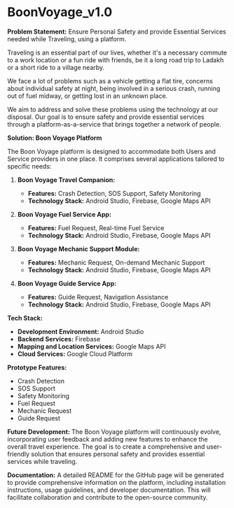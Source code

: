 ﻿# BoonVoyage_v1.0
**Problem Statement:**
Ensure Personal Safety and provide Essential Services needed while Traveling, using a platform.

Traveling is an essential part of our lives, whether it's a necessary commute to a work location or a fun ride with friends, be it a long road trip to Ladakh or a short ride to a village nearby.

We face a lot of problems such as a vehicle getting a flat tire, concerns about individual safety at night, being involved in a serious crash, running out of fuel midway, or getting lost in an unknown place.

We aim to address and solve these problems using the technology at our disposal. Our goal is to ensure safety and provide essential services through a platform-as-a-service that brings together a network of people.

**Solution: Boon Voyage Platform**

The Boon Voyage platform is designed to accommodate both Users and Service providers in one place. It comprises several applications tailored to specific needs:

1. **Boon Voyage Travel Companion:**
   - **Features:** Crash Detection, SOS Support, Safety Monitoring
   - **Technology Stack:** Android Studio, Firebase, Google Maps API

2. **Boon Voyage Fuel Service App:**
   - **Features:** Fuel Request, Real-time Fuel Service
   - **Technology Stack:** Android Studio, Firebase, Google Maps API

3. **Boon Voyage Mechanic Support Module:**
   - **Features:** Mechanic Request, On-demand Mechanic Support
   - **Technology Stack:** Android Studio, Firebase, Google Maps API

4. **Boon Voyage Guide Service App:**
   - **Features:** Guide Request, Navigation Assistance
   - **Technology Stack:** Android Studio, Firebase, Google Maps API

**Tech Stack:**
- **Development Environment:** Android Studio
- **Backend Services:** Firebase
- **Mapping and Location Services:** Google Maps API
- **Cloud Services:** Google Cloud Platform

**Prototype Features:**
- Crash Detection
- SOS Support
- Safety Monitoring
- Fuel Request
- Mechanic Request
- Guide Request

**Future Development:**
The Boon Voyage platform will continuously evolve, incorporating user feedback and adding new features to enhance the overall travel experience. The goal is to create a comprehensive and user-friendly solution that ensures personal safety and provides essential services while traveling.

**Documentation:**
A detailed README for the GitHub page will be generated to provide comprehensive information on the platform, including installation instructions, usage guidelines, and developer documentation. This will facilitate collaboration and contribute to the open-source community.
